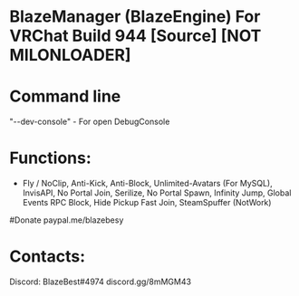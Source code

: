 # BlazeManager (BlazeEngine) For VRChat Build 944 [Source] [NOT MILONLOADER]

# Command line
"--dev-console" - For open DebugConsole

# Functions:
- Fly / NoClip, Anti-Kick, Anti-Block, Unlimited-Avatars (For MySQL), InvisAPI, No Portal Join,
  Serilize, No Portal Spawn, Infinity Jump, Global Events RPC Block, Hide Pickup Fast Join, SteamSpuffer (NotWork)

#Donate
paypal.me/blazebesy

# Contacts:
Discord: BlazeBest#4974
discord.gg/8mMGM43
